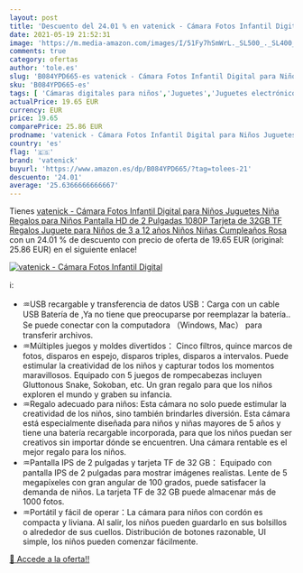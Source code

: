 ```yaml
---
layout: post
title: 'Descuento del 24.01 % en vatenick - Cámara Fotos Infantil Digital'
date: 2021-05-19 21:52:31
image: 'https://m.media-amazon.com/images/I/51Fy7hSmWrL._SL500_._SL400_.jpg'
comments: true
category: ofertas
author: 'tole.es'
slug: 'B084YPD665-es vatenick - Cámara Fotos Infantil Digital para Niños...'
sku: 'B084YPD665-es'
tags: [ 'Cámaras digitales para niños','Juguetes','Juguetes electrónicos','Juguetes y juegos','juguetes','vatenick', ]
actualPrice: 19.65 EUR
currency: EUR
price: 19.65
comparePrice: 25.86 EUR
prodname: 'vatenick - Cámara Fotos Infantil Digital para Niños Juguetes Niña Regalos para Niños Pantalla HD de 2 Pulgadas 1080P Tarjeta de 32GB TF Regalos Juguete para Niños de 3 a 12 años Niños Niñas Cumpleaños  Rosa '
country: 'es'
flag: '🇪🇸'
brand: 'vatenick'
buyurl: 'https://www.amazon.es/dp/B084YPD665/?tag=tolees-21'
descuento: '24.01'
average: '25.6366666666667'
---
```


Tienes [vatenick - Cámara Fotos Infantil Digital para Niños Juguetes Niña Regalos para Niños Pantalla HD de 2 Pulgadas 1080P Tarjeta de 32GB TF Regalos Juguete para Niños de 3 a 12 años Niños Niñas Cumpleaños  Rosa ](https://www.amazon.es/dp/B084YPD665/?tag=tolees-21) con un 24.01 % de descuento con precio de oferta de 19.65 EUR (original: 25.86 EUR) en el siguiente enlace!

[![vatenick - Cámara Fotos Infantil Digital](https://m.media-amazon.com/images/I/51Fy7hSmWrL._SL500_._SL400_.jpg)](https://www.amazon.es/dp/B084YPD665/?tag=tolees-21)

ℹ️:

- ♒USB recargable y transferencia de datos USB：Carga con un cable USB Batería de ,Ya no tiene que preocuparse por reemplazar la batería.. Se puede conectar con la computadora （Windows, Mac） para transferir archivos.
- ♒Múltiples juegos y moldes divertidos： Cinco filtros, quince marcos de fotos, disparos en espejo, disparos triples, disparos a intervalos. Puede estimular la creatividad de los niños y capturar todos los momentos maravillosos. Equipado con 5 juegos de rompecabezas incluyen Gluttonous Snake, Sokoban, etc. Un gran regalo para que los niños exploren el mundo y graben su infancia.
- ♒Regalo adecuado para niños: Esta cámara no solo puede estimular la creatividad de los niños, sino también brindarles diversión. Esta cámara está especialmente diseñada para niños y niñas mayores de 5 años y tiene una batería recargable incorporada, para que los niños puedan ser creativos sin importar dónde se encuentren. Una cámara rentable es el mejor regalo para los niños.
- ♒Pantalla IPS de 2 pulgadas y tarjeta TF de 32 GB： Equipado con pantalla IPS de 2 pulgadas para mostrar imágenes realistas. Lente de 5 megapíxeles con gran angular de 100 grados, puede satisfacer la demanda de niños. La tarjeta TF de 32 GB puede almacenar más de 1000 fotos.
- ♒Portátil y fácil de operar：La cámara para niños con cordón es compacta y liviana. Al salir, los niños pueden guardarlo en sus bolsillos o alrededor de sus cuellos. Distribución de botones razonable, UI simple, los niños pueden comenzar fácilmente.

[🛒 Accede a la oferta!!](https://www.amazon.es/dp/B084YPD665/?tag=tolees-21)
